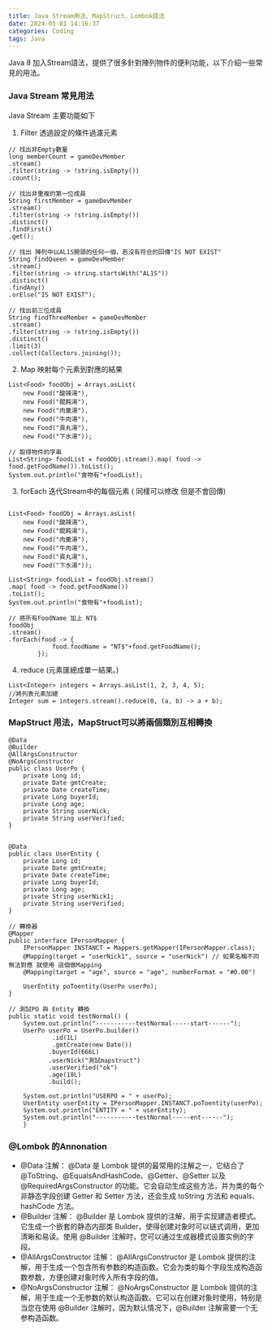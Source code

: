 ```yaml
---
title: Java Stream用法、MapStruct、Lombok語法
date: 2024-05-01 14:16:37
categories: Coding
tags: Java
---
```


Java 8 加入Stream語法，提供了很多針對陣列物件的便利功能，以下介紹一些常見的用法。
<!-- more -->
### Java Stream 常見用法

Java Stream 主要功能如下

1. Filter 透過設定的條件過濾元素

```
// 找出非Empty數量
long memberCount = gameDevMember
.stream()
.filter(string -> !string.isEmpty())
.count();

// 找出非重複的第一位成員
String firstMember = gameDevMember
.stream()
.filter(string -> !string.isEmpty())
.distinct()
.findFirst()
.get();

// 找出 陣列中以AL1S開頭的任何一個，若沒有符合的回傳"IS NOT EXIST"
String findQueen = gameDevMember
.stream()
.filter(string -> string.startsWith("AL1S"))
.distinct()
.findAny()
.orElse("IS NOT EXIST");

// 找出前三位成員
String findThreeMember = gameDevMember
.stream()
.filter(string -> !string.isEmpty())
.distinct()
.limit(3)
.collect(Collectors.joining());

```

2. Map 映射每个元素到對應的結果

```
List<Food> foodObj = Arrays.asList(
    new Food("酸辣湯"),
    new Food("餛飩湯"),
    new Food("肉羹湯"),
    new Food("牛肉湯"),
    new Food("貢丸湯"), 
    new Food("下水湯"));

// 取得物件的字串
List<String> foodList = foodObj.stream().map( food -> food.getFoodName()).toList();
System.out.println("食物有"+foodList);
```

3. forEach 迭代Stream中的每個元素 ( 同樣可以修改 但是不會回傳)

```

List<Food> foodObj = Arrays.asList(
    new Food("酸辣湯"), 
    new Food("餛飩湯"), 
    new Food("肉羹湯"), 
    new Food("牛肉湯"), 
    new Food("貢丸湯"), 
    new Food("下水湯"));

List<String> foodList = foodObj.stream()
.map( food -> food.getFoodName())
.toList();
System.out.println("食物有"+foodList);

// 將所有FoodName 加上 NT$
foodObj
.stream()
.forEach(food -> {
			food.foodName = "NT$"+food.getFoodName();
		});

```

4. reduce (元素匯總成單一結果。)

```
List<Integer> integers = Arrays.asList(1, 2, 3, 4, 5);
//將列表元素加總
Integer sum = integers.stream().reduce(0, (a, b) -> a + b);
```


### MapStruct 用法，MapStruct可以將兩個類別互相轉換

```
@Data
@Builder
@AllArgsConstructor
@NoArgsConstructor
public class UserPo {
    private Long id;
    private Date gmtCreate;
    private Date createTime;
    private Long buyerId;
    private Long age;
    private String userNick;
    private String userVerified;
}


@Data
public class UserEntity {
    private Long id;
    private Date gmtCreate;
    private Date createTime;
    private Long buyerId;
    private Long age;
    private String userNick1;
    private String userVerified;
}

// 轉換器
@Mapper
public interface IPersonMapper {
    IPersonMapper INSTANCT = Mappers.getMapper(IPersonMapper.class);
    @Mapping(target = "userNick1", source = "userNick") // 如果名稱不同無法對應 就使用 這個做Mapping
    @Mapping(target = "age", source = "age", numberFormat = "#0.00")

    UserEntity poToentity(UserPo userPo);
}

// 測試PO 與 Entity 轉換
public static void testNormal() {
    System.out.println("-----------testNormal-----start------");
    UserPo userPo = UserPo.builder()
            .id(1L)
            .gmtCreate(new Date())
           .buyerId(666L)
           .userNick("測試mapstruct")
           .userVerified("ok")
           .age(18L)
           .build();

    System.out.println("USERPO = " + userPo);
    UserEntity userEntity = IPersonMapper.INSTANCT.poToentity(userPo);
    System.out.println("ENTITY = " + userEntity);
    System.out.println("-----------testNormal-----ent------");
    }

```

### @Lombok 的Annonation

* @Data 注解：
@Data 是 Lombok 提供的最常用的注解之一，它结合了 @ToString、@EqualsAndHashCode、@Getter、@Setter 以及 @RequiredArgsConstructor 的功能。它会自动生成这些方法，并为类的每个非静态字段创建 Getter 和 Setter 方法，还会生成 toString 方法和 equals、hashCode 方法。
* @Builder 注解：
@Builder 是 Lombok 提供的注解，用于实现建造者模式。它生成一个嵌套的静态内部类 Builder，使得创建对象时可以链式调用，更加清晰和易读。使用 @Builder 注解时，您可以通过生成器模式设置实例的字段。
* @AllArgsConstructor 注解：
@AllArgsConstructor 是 Lombok 提供的注解，用于生成一个包含所有参数的构造函数。它会为类的每个字段生成构造函数参数，方便创建对象时传入所有字段的值。
* @NoArgsConstructor 注解：
@NoArgsConstructor 是 Lombok 提供的注解，用于生成一个无参数的默认构造函数。它可以在创建对象时使用，特别是当您在使用 @Builder 注解时，因为默认情况下，@Builder 注解需要一个无参构造函数。